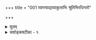+++
title = "001 व्याप्त्याद्यव्याकुलाभिः श्रुतिभिरधिगतो"

+++
<details><summary>मूलम्</summary>

व्याप्त्याद्यव्याकुलाभिः श्रुतिभिरधिगतो विश्वनेता स विश्वं क्रीडाकारुण्यतन्त्रः सृजति समतया जीवकर्मानुरूपम् ।  
रोषोऽपि प्रीतये स्यात्सुनिरसविषयस्तस्य निस्सीमशक्तेः स्वेच्छा(यां)तस्सर्वसिद्धिं वदति भगवतोऽवाप्तकामत्ववादः ॥ १ ॥
</details>

<details><summary>सर्वाङ्कषटीका - १</summary>

ל 

प्रसक्तं परिसमाप्य प्रकृते विचारेऽवतरति - अस्यैवेत्यादि । **अचिन्त्यशक्तेः** = ऊहितुमप्यशक्याद्भुत- दिव्यशक्तिपरिपूर्णस्य **अखिलजनयितुः** = **सकलजगत्स्रष्टुः** = जगन्निमित्तकारणभूतस्य **अस्यैव** = परमात्मनः **उपादानभावः** =जगदुपादानत्वमपि **स्यात्** = स्यादेव । 'एव' कारो भिन्नक्रमो वा । ननु 'प्रजापतिरकामयत प्रजास्सृजेयेति' (तै.सं.3-1-1), सोऽकामयत (तै. आ.) इति सृष्ट्यनुगुणसंकल्पवत्त्वान्निमित्तत्वं प्रसिद्धम्। उपादानत्वं कथम्? जगद्धि जडाजडमिश्रम् । जडं प्रत्युपादानत्वे उपादानोपादेययोरभेदस्यावश्यकत्वादित्यत्र- सूक्ष्मेत्यादि । यतः **सूक्ष्माव्यक्तादिदेहः** = सूक्ष्मचिदचिच्छरीरकः परमात्मा **स्थूलवृत्त्या** = स्थूलावस्थया **अनेकधा** = बहुप्रकारेण परिणमति । 'प्रजापतिरकामयत' इत्यादिवत् 'सोऽकामयत बहुस्यां प्रजायेयेति' (तै.आ.) 'असद्वा इदमग्र आसीत् । ततो वै सदजायत । तदात्मानं स्वमकुरुत' ( तै. आ.) 'आत्मकृतेः ' ‘परिणामात्’ (ब्र.सू.1-4-26, 27 ) इत्यादिश्रुतिसूत्रैः ब्रह्मण एव जगद्रूपेण परिणामप्रतिपादनात् निमित्तत्ववत्, उपादानत्वमपि श्रौतमवगन्तव्यम् । नन्वेवं सति ' अवस्थाश्रयः उपादानम्' इत्येवोपादनलक्षणकरणात् ब्रह्मणो विकारवत्त्वं स्यात् । तेन च घटादिवदनित्यत्वमपि स्यादित्यत्राह - निष्कृष्ट इत्यादि । **अस्मिन्** = चिदचिच्छरीरके परमात्मनि, अमलगुणगणालङ्कृतानन्दरूपे निष्कृष्टे **शरीरिणि** = अखिलहेयप्रत्यनीकानन्तकल्याणगुणगण- सागरे आनन्दरूपे ब्रह्मणि शरीरभूतचिदचिद्वस्तुनः पृथक् विभज्य ज्ञाते शरीरप्रतिसंबन्धिनि विशेष्ये परमात्म- स्वरूपे समस्ताः निर्विकारादिवादा **:** = सर्वेऽपि 'निष्कलं निष्क्रियं शान्तं निरवद्यं निरञ्जनम्' (श्वे. 6- 19)इत्यादयो निरवयवत्वनिरवद्यत्वनिर्विकारत्वादिवादाः **समुचितगतयः** = तदनुगुणाविरुद्धार्थप्रतिपादनपराः 

415 



**संपद्यन्ते** = सम्यक्समन्विता भवन्ति । अतो न कश्चन विरोधः । उपक्रमे 'अचिन्त्यशक्तेः' इत्यभिधानेन 'अचिन्त्याः खलु ये भावा नैतांस्तर्केण योजयेत्' इति न्यायेन समाधीयतामित्याशयः । अधिकमग्रे ॥ 

वेदान्तशास्त्रस्य प्राणप्रायः अभिन्ननिमित्तोपादानवादः समर्थ्यतेऽत्र । कृत एव प्रश्नः पूर्वमेव पूर्वजैः ‘किं कारणं ब्रह्म कुतः स्म जाता जीवाम केन क्व च संप्रतिष्ठा । अधिष्ठिताः केन सुखेतरेषु वर्तामहे ब्रह्मविदो व्यवस्थाम्' (श्वे. 1-1-1) इति । क्रियते च स एव पुनः पुनः, करिष्यते च । उत्तरं किं? दुर्लभमेव तदव्यवसायिनाम् । ‘ते ध्यानयोगानुगता अपश्यन् देवात्मशक्तिं स्वगुणैर्निगूढाम्' (श्वे. 1-1-3) इति बहुकालतपोध्यानादिगम्ये विषये बुद्धिबलेन, कामक्रोधादिना, वादविवादादिना, पूर्वग्रहाग्रहादिना वा निर्णेतुं प्रवृत्ताः कथं पारं गच्छेयुः । ' अनन्यप्रोक्ते गतिरत्र नास्ति' (कठ. 1-2-8 ) इति तदभिज्ञपुरुषोपदेश- मात्रगम्योऽयमर्थोऽत्राचार्यैः कथञ्चित्समगृह्यत । कार्यसामान्यं प्रति उपादानकारणं, निमित्तकारणं चेति द्वय- मावश्यकम् । यच्च कारणं किञ्चित्, तदुपादानमात्रं वा, निमित्तमात्रं वा यदि स्यात्, तदा उपादानस्य निमित्तापेक्षा, निमित्तस्योपादानपेक्षा इति तयोः परस्परापेक्षाऽऽवश्यकी । मृदमन्तरा कुलालः किं कुर्यात् ? कुलालमन्तरा मृद्वा किं कुर्यात् । एवं परस्परापेक्षायां उभयोरपि स्वातन्त्र्यहान्या कार्यहानिः स्यात् । यद्यपि 'स्वतन्त्रः कर्ता' (पा. सू. 1-4-54 ) इति पाणिनिः, अथापि कर्ता करणाद्यधीन एव । तक्षा वास्याद्यधीन एव तक्षणं कुर्यात् । द्रष्टा चक्षुराद्यधीन एव किञ्चित् पश्येत् । तथाच स्वातन्त्र्यम् इतरकारणानामुपर्यधिष्ठानरूपम्, न तु निरङ्कुशम् । एवञ्च प्रकृतें जगद्व्यापारे परमात्मा यदि निमित्तमात्रं स्यात्तदा तस्योपादानापेक्षा स्यात् । सापेक्षत्वाच्चास्वतन्त्रः स्यात् । अस्वतन्त्रः जीवसदृशः कश्चित्स्यात्, न तु परमात्मा । अतः परमात्मा एक एव जगतः निमित्तमुपादानं चेति वक्तव्यम् । ब्रह्मणो निमित्तत्वं कार्यानुकूलसंकल्पाश्रयत्वम् । उपादानत्वं कार्यरूपावस्थाश्रयत्वम् । 'बहु स्याम्' इत्युत्तमपुरुषेण स्वस्यैव बहुधाभावस्य कथनात्, 'तदात्मानं स्वयमकुरुत ' इति स्वात्मानमेव तथा स्वयं परिवर्तितवानिति श्रवणाच्च परमात्मन एवावस्थाश्रयत्वमुक्तम् । एवं सति ब्रह्मण एव स्वरूपतोऽन्यथाभावे विकारित्वप्रसङ्गः । ब्रह्म तु निर्विकारम् - ' कूटस्थमचलम् ' ( गी. 12-3) इत्यादिभगवद्वचनात् । विकारिणां घटादीनां नाशदर्शनात् ब्रह्मणोऽपि कदाचिन्नाशप्रसङ्गः इति ब्रह्मणः उपादानत्वे महान् दोषः प्रदर्श्यते ॥ 

अत्र केचित् प्राहुः - ब्रह्म साक्षान्न परिणामाश्रयः, किन्तु तच्छरीरभूतचेतनाचेतनद्वारा । 'यः पृथिव्यां तिष्ठन् पृथिव्या अन्तरः, यं पृथिवी न वेद, यस्य पृथिवी शरीरं, यः पृथिवीमन्तरो यमयति, स त आत्मान्तर्याम्यमृतः' (बृ.5-7-3) इत्यारभ्य पृथिव्यादिवस्तुजातं एकैकशो निर्दिश्य 'यो विज्ञाने तिष्ठन् ' इति जीवं च निर्दिश्य तेषां शरीरत्वमपि कण्ठतो वदतीयं श्रुतिः । अन्तर्यामिबाह्मणे समानप्रकरणे माध्यंदिनशाखायां 'यो विज्ञाने तिष्ठत्' इत्येतत्स्थाने 'य आत्मनि तिष्ठन्' इति आत्मपदस्यैव श्रवणादत्रापि विज्ञानपदं जीववाचि । 'व्यपदेशाच्च क्रियायां न चेन्निर्देशविपर्ययः' (ब्र.सू. 2-3-35) इति सूत्रभाष्ये श्रीशङ्कराचार्यैरपि विज्ञानपदं जीवपरमभिहितम् । एवञ्च निखिलचिदचिच्छरीरकं ब्रह्म जगत्कारणम् । एवञ्च निखिलचेतनाचेतनशरीरित्वं परमात्मानस्सिद्धम् । शरीरलक्षणं च भाष्यादिषु बहुधा परीक्षितम् ॥ 



416 

। 

तदुपर्यपि यः कश्चिद्दोषं ब्रूयाद्धिया यदि । क्रियतां तत्परिष्कार इत्येवोत्तरमुच्यते ॥ श्रुतावसकृदुक्तार्थः कथं त्याज्यस्तु वैदिकैः । जगत्सर्वं शरीरं त इत्याह स्मृतिशेखरः ॥ 

एवञ्चान्यथाभावः परमात्मनः तच्छरीरभूतचेतनाचेतनद्वारकः । ' तद्धेदं तर्ह्यव्याकृतमासीत्तन्नामरूपाभ्यां व्याक्रियत' (बृ. 3-4-7) इति प्रलयकाले नामरूपरहितमव्याकृतमासीत्, अनन्तरं नामरूपाभ्यां व्याक्रियत चेतनाचेतनरूपमित्युच्यते । नामरूपरहितावस्था सूक्ष्मेति, तद्विशिष्टावस्था स्थूलेति च सिद्ध्यति । एवञ्च प्रलये सूक्ष्मचिदचिच्छरीरकं ब्रह्म, सृष्टौ स्थूलचिदचिच्छरीरकं भवति । सूक्ष्मत्वस्थूलत्वरूपेऽवस्थे चेतनाचेतन- गते तद्विशिष्टपरमात्मन्यपि व्यवह्रियेते । यथा बालत्वयुवत्वादयः शरीरगता अपि तद्विशिष्टे जीवेऽपि व्यवह्रियन्ते । न तावतैते व्यवहारा औपचारिका इत्युदास्तुं शक्यते । अन्यस्य मुख्यव्यवहारस्य प्रदर्शयितुम- शक्यत्वात् । न च ‘मम शरीरम्' इति मुख्यो व्यवहारः 'अहं बालः' इत्यौपचारिक इत्यस्ति व्यवहारभेद इति वाच्यम्; ‘ममात्मा' इत्यपि व्यवहारात् । यदाह जयन्तभट्टः - 'ममेदं शरीरम्' इति भेदप्रतिभासात् कथमहंप्रत्ययः शरीरालम्बनः स्यात् ? भोः ! साधो ! नैवंविधेषु विश्वसितुमर्हसि । 'ममात्मा' इत्यपि भेदप्रत्ययदर्शनात्' (न्या.म.7) इति । अत एतादृशव्यवहारेषु को मुख्यः ? कः औपचारिकः ? इति विवेक्तुं न केवललौकिकाः पारयेयुः । यतो व्यवहारस्सर्वोऽपि शरीरेन्द्रियादिशबलस्यैव । एतत्तत्त्वापरिज्ञानमूलक एव प्रपञ्चमिथ्यात्वसाधनसंरंभोऽपि केषाञ्चित् । प्रपञ्चस्य व्यावहारिकत्वं वदन्तोऽमी पारमार्थिको व्यवहारो नास्त्येवेति विस्मरन्ति किल । 'केन कं पश्येत्, केन कं विजानीयात्' इति किल पारमार्थिकी स्थितिः । नन्वस्ति वैकुण्ठे लोके पारमार्थिको व्यवहार इति चेत्; वैकुण्ठादिकमपि तेषां मिथ्यैव । अथवा, 

: ! । 

विचार्यताम् तत्र गत्वा स्थित्वात्रैव कथा कथम् । न हि जाग्रत्कथादीनां सन्ध्ये भवति निर्णयः॥ न वा सान्ध्यविचारस्य भवेज्जाग्रति निर्णयः । न तुरीयाद्यवस्थानां निर्णयो ह्यत्र शोभते ॥ 

अयि भो ब्रह्मन् ! किमिदमुच्यतेऽपूर्वम्? 

तर्हि स्वप्नसुषुप्त्यादिविचाराः शास्त्रगाः, कथम्? । युज्येरन्नद्य सर्वेषां साधूनां ज्ञानिनां तथा ॥ अन्यो हि व्यवहारः स्याद्विचारस्तद्विलक्षणः । विचारोऽपि च वेदान्तेऽत्यन्तं परिमितो मतः ॥ वादेषु युज्यते सर्वं जल्पे च न तु जातुचित् । जिज्ञासोस्तु कथा वादो जिगीषेोर्जल्प उच्यते ॥ निर्धारितेऽर्थे विज्ञानविचारो वाद इष्यते । न निर्धारस्तु जल्पेऽस्मिन् केवलं निग्रहः फलम् ॥ जगतो ब्रह्मदेहत्वं श्रुतिस्मृत्यादिसंमतम् । तत्र विज्ञानमन्वेष्यं ज्ञानमूलं न चान्यथा ॥ संबन्धो ह्यतिगाढोऽयं स्याच्छरीरशरीरिणोः । घटे जलमिवात्मायं शरीरे न हि वर्तते ॥ नापृथक्सिद्धिसामान्यं संबन्धो भवितुं क्षमः । अत्यन्तगहनं तत्त्वं स्याच्छरीरशरीरिणोः ॥ यतोऽहंप्रत्ययो देहे स्वरसो ज्ञानिनामपि । ज्ञानं तु ज्ञानिनां तथ्यं विशिष्टविषयं भवेत् ॥ अज्ञानिनां देहमात्रे तादृशप्रत्ययो भवेत् । स्वरूपतो धर्मतो वाप्योतप्रोतो हि चेतनः ॥ यथा सस्यादिकं बीजादेधते क्रमशस्तथा । सहैव देही देहश्चाप्येधते क्षीयते तथा ॥ स्थावराः किल संप्रोक्ताः जङ्गमाश्च तथेतरे । 'यथा वृक्षो वनस्पतिस्तथैव पुरुषोऽमृषा' ॥ 

आत्माधिकरणमा मुख्यमुपाजनप्रहाणः 

417 



इत्यादेि वर्णितं तत्र स्पष्टं वाजसनेयके । शारीरश्च च शरीरं च जायेते नश्यतस्सह । वटबीजस्य वृत्तान्तः छान्दोग्येऽवर्णि विस्तरात् । सर्वत्र शब्दान्सन्त्यज्य विषयश्चिन्त्यतां बुधैः ॥ शरीरे वर्तते स्पष्टमामोक्षं सर्वसाक्षिकम् । एवमेव हि संबन्धश्चिदचिद्ब्रह्मणामपि । एतत्प्रयुक्तैवेयं स्यादहं ब्रह्मास्मिधीरपि । एवञ्च चिदचिद्वारोपादानं ब्रह्म कथ्यते ॥ स्वरूपतो निर्विकारं विशिष्टं तु विकारवत् । न विरोधस्ततः वापीत्याहुस्ते स्थूलदृष्टयः ॥ विचक्षणास्त्वत्र केचिदात्माधिकरणादितः । साक्षादेवान्यथाभावं ब्रह्मणस्त्वाचचक्षिरे ॥ 

तथा ह्यात्माधिकरणभाष्यम् – ' कारणावस्थाया अवस्थान्तरापत्तिरूपो विकारः प्रकारद्वये प्रकारिणि च समानः' (ब्र.सू.2-3-18 ) इति । अचेतने स्वरूपान्यथाभावः, चेतने स्वभावान्यथाभावः, परमात्मनि पूर्वरूपानुपमर्देनान्तर्यामित्वरूपान्यथाभव इति ब्रह्मणस्साक्षादेवान्यथाभावादुपादानत्वमप्यद्वारकं साक्षादेव भवतीति मुख्यमेवोपादानत्वं ब्रह्मणस्सङ्गच्छते । अन्यथाभावमात्रं न विकारः, पूर्वरूपोपमर्दपूर्वकान्यथाभाव एव सः । यथा मृदः पिण्डत्वनिवृत्तिपूर्वकघटत्वप्राप्तिः । ब्रह्मणि पूर्वरूपोपमर्दस्य कदाप्यभावान्न नाशाद्यापादनसंभवः ॥ 

ननु भोः ! मृत्पिण्डस्य घटं प्रत्युपादानत्वं नाम पिण्डत्वनिवृत्तिपूर्वकघटत्वप्राप्तिरेव । एवञ्च तत्तदन्तर्यामिण एवोपादानत्वात् पूर्वान्तर्यामित्वं परित्यज्योत्तरान्तर्यामित्व प्राप्त्या ब्रह्मणः पूर्वरूपोपमर्दात्, स्वरूपान्यथाभावो मृदादेरिव स्यादेवेति, कथं निर्विकारत्वं ब्रह्मण इति चेत्, समाहितमेतत्पूर्वमेव (जड. 1,6) ॥ 

अत्रापि केचिदिच्छन्ति प्रक्रियामर्धतार्किकाः । धर्मान्यथाभावमात्रं ब्रह्मण्यपि यथोचितम् ॥ अखण्डस्सर्वगो नित्यः परमात्मा सदाऽमलः । अन्तर्यामित्वरूपेण सखण्डः स्यात् कथं न्विति ॥ कृत्स्नप्रसक्त्यधिकरणसङ्गतिस्त्वियमेव हि । अङ्गीकृत्यैव सिद्धान्तोऽप्यवर्णि श्रुतिमानतः ॥ स्वपक्षदोषसूत्रार्थो वर्णनीयः कथं? कुतः ? । अचिन्त्याः खलु ये भावा नैतांस्तर्केण योजयेत् ॥ किञ्चान्तर्यामितत्त्वं हि न तावत्सुगमं, नृणाम्। एकैकमपि तत्रत्यं कियत् किष्टार्थकं पदम् ॥ अन्तर्व्याप्तिबहिर्व्याप्तियुद्धं दृष्टं न हि त्वया । अन्तर्यामिस्वरूपं चेत् ज्ञातं, किं वावशिष्यते ॥ क्षीरे सर्पिरिव ब्रह्म वक्ति श्रुतिवचः कथम्? सर्पिर्न स्याद्यदि क्षीरे तर्हि तत् कुत्र वर्तते ? ॥ अथवाऽऽलोक्यतां बीजे वैचित्र्यं सर्वसंमतम् । भवन्ति शतशो बीजान्येकस्मादेव तादृशात् ॥ बीजस्यैकस्य शक्तिर्हि शतेषु प्रविभज्यते । अथापि सदृश्यान्येव, शक्तिस्तेषां किमन्यथा ॥ को वा बीजपदस्यार्थः प्रथमं तद्विचिन्त्यताम् । मूषकाघातबीजाद्धि नाङ्कुरं जायते कुतः ? ॥ यद्दृश्यते स्थूलरूपं न तद्वीजं तु वस्तुतः । आधारं यद्वृक्षशक्तेः तल्लोके बीजमुच्यते ॥ किं सा सावयवा शक्तिः उतानवयवा वद । कियद्विचित्रमत्रैव दृश्यते महदद्भुतम् ॥ वृथाचर्चाः परित्यज्य कालो नेयस्तु सार्थकः । गतः कालो न चागच्छेत् मौल्यं कालस्य चिन्त्यताम्॥ बुद्धिरेव महामाया जीवं बध्नात्यनेकशः । बुद्ध्यतीतं परं तत्त्वं बुद्ध्याऽमी मान्त्यहो कथम् ! । दृष्टेष्वपि पदार्थेषु वैचित्र्यं दृश्यतेऽद्भुतम् । एकस्मिन्नेव कर्ता च कर्म च स्यात्तु मैथुने ॥ कश्चिज्जन्तुर्जलचरः भवत्येतद् विचिन्त्यताम् । महादर्शकयन्त्रेणाप्यदृश्या अणवस्तथा ॥ 



418 

I 

ब्रह्माण्डमेव स्वान्तस्ते धरन्तीत्यपि चिन्त्यताम् । दृष्टेष्वर्थेषु चैवं चेददृष्टेऽलौकिके किमु ॥ आत्मानमेते मन्यन्ते रक्षकं परमात्मनः । गुणदोषौ स्वबुद्ध्यैव निश्चित्य परमात्मनः । तदभावं साधयित्वा रक्षितं भावयन्ति तम् । अचिन्त्यस्याप्रमेयस्य रक्षकेभ्यो नमो नमः ॥ यया यया भावनया भक्तस्तृप्यति सर्वथा । तथा तथा भावनैव भक्तानां शान्तिदायिनी ॥ 'ये यथा मां प्रपद्यन्ते तांस्तथैव भजाम्यहम् । इत्येवं हि समाश्वासं भक्तानां प्रददाति सः ॥ स्वतोऽनन्तानन्दमयः स्वाश्रितान्नन्दयंस्तथा । लेशतोऽवापि दुःखस्य कथं वाप्याश्रयो भवेत् ॥ आलोच्य सर्वपक्षांश्च विचार्य च पुनः पुनः । इदमेकं हितं सर्वकालिकं त्ववधीयताम् ॥ नैव मोहान्न वा गर्वान्नापि ज्ञानित्वमानितः । सत्यं त्रैकालिकं किन्तु स्मार्यते न तु शिक्ष्यते ॥ यावत्तु वर्तते दूरे तावत्प्रश्नादि वर्धते । यावत्सन्निहितं वस्तु तावत्प्रश्नो विलीयते ॥ लौकिके विषयेऽप्येवं दृश्यते कि न्वलौकिके । तत्रापि ब्रह्मविषये सर्ववस्तुविलक्षणे ॥ सर्वे तृप्यन्ति शब्दैस्तु नान्विष्यन्त्यर्थमान्तरम् । श्रुतेन मधुशब्देन किं न्वाऽऽस्वाद्येत तद्रसः ॥ अलौकिकं तु वेदान्तशास्त्रम् लौकिकबुद्धिभिः । अतीव नीतं कालुष्यमुपर्युपरि वर्धते ॥ सर्वात्मकस्य देवस्य दोषः को वा गुणोऽथवा । भवेद्विचिन्त्यतां सम्यक् वृथा शब्दं न वर्धयेत् ॥ ब्रह्म दाशा ब्रह्म दासा ब्रह्मेमे कितवा इति । श्रुतिः किं श्रुतपूर्वा ते, कथमेतद्विचिन्तय ॥ अन्तर्यामिपरं नीतं सर्वं, न ज्ञायते किमु ? अन्तर्यामिपदार्थो वा किं सुज्ञो मन्यते भवान् ? । त्यक्त्वा पुस्तकपाण्डित्यमाश्रित्यालौकिकं गुरुम् । क्रियतां च तपस्तीव्रं प्रसीदेद्येन वाऽच्युतः ॥ संप्रोक्तं न्यासतिलके लक्षणं गुरुशिष्ययोः । आचार्यतल्लजैस्सम्यग्दृष्टिस्सूक्ष्मात्र दीयताम् ॥ अणीयांश्चाप्यतर्क्यश्च न ज्ञायेत स्वबुद्धितः । अनन्यप्रोक्त एतस्मिन् गतिरन्या न विद्यते ॥ किञ्चान्यथाभावमात्रं न दोष इति चिन्त्यताम् । कुट्मलं चम्पकादीनां यदा विकसति स्वयम् ॥ प्रसारयन् सौरभं स्वं दिक्षु सर्वांश्च रञ्जयन् । विकासोऽयं गुणः प्रोक्तः, न दोष इति गण्यते ॥ विकासस्य विकारस्याप्यन्तरं ध्वान्ततेजयोः । को न जानाति मतिमान् विवेकी पुरुषः स्वतः । सृष्टिविज्ञानदृष्ट्या तु गुणदोषादिकल्पना । मानवानां हि मनसि सन्त्यनेकास्तु कल्पनाः ॥ एतेषामपि हि स्थानं बाह्ये जगति सीमितम् । न वस्तुस्पर्शि सर्वं तत् तीर्त्वा बुद्धिं तु चिन्त्यताम् ॥ पूर्णो विकासो ज्ञानस्य मुक्तिरित्युच्यते गुणः । प्रादुर्भावश्च जगतो विकास इति गण्यताम् ॥ सृष्टितत्त्वदृशा नास्ति भेदस्तु गुणदोषयोः । गुणदोषौ स्वबुद्ध्या हि निश्चिन्वन्ति जनास्सदा ॥ इतोऽपि बहुगाढोऽयं विषयो बुद्धिजीवीनाम् । सुगमो बुद्ध्यतीतानाम्, न श्रुता किं शुकस्य वाक् ॥ 'यश्च मूढतमो लोके यश्च बुद्धेः परं गतः । तावुभौ सुखमेधेते किश्यत्यन्तरितो जनः ॥' 

। 

श्रुतिरपि गरीयसी बहुधाभावं ब्रह्मणो वर्णयन्ती 'इन्द्रो मायाभिः पुरुरूप ईयते' (बृ.4-5-19) इति मायापदं प्रयुज्यात्मानं मूढेभ्यो रिरक्षिषति । 'एकं बीजं बहुधा यः करोति' (श्वे. 6-12 ) इति बीजमेव दृष्टान्ततया वर्णयति । अतस्साक्षादेवोपादानत्वे ब्रह्मणो न कोपि विरोधः स्वबुद्धिदौर्बल्यं विना ॥ 

419 



इदमप्यत्र तत्त्वमवधीयताम् - सूक्ष्मचिदचिच्छरीरकं ब्रह्म कारणावस्थमुच्यते । तत्र किं नाम सूक्ष्मत्वम्? नामरूपविभागानर्हत्वं तदित्युच्यते । नाम्नो रूपस्य चापगमे सूक्ष्मपदचिदचित्पदानां सहप्रयोगः कथम्? आः पापिन्! भगवद्भाष्यकारमप्याक्षिपसि ! भोः ब्रह्मवादिन्! अस्माकमुत्तरं दत्त्वाऽसंभाष्यैस्संभाष्य ध्यायस्व पुण्यकृतो मनसा बहुवारम् ॥ 

एतादृशश्च संरंभो जडानां सहजो गुणः । शुकस्य वचनं पूर्वमुक्तं तत् पठ्यतां मुहुः ॥ 

अस्त्वेतत्-भगवतो भाष्यकारस्य पङ्कीर्वा किं दृष्टचराऽऽयुष्मता भाष्यकारभक्ताग्रेसरेण ? तथा हि - ' अत्रेदं तत्त्वम् । चिदचिद्वस्तुशरीरतया तत्प्रकारं ब्रह्मैव सर्वदा सर्वशब्दाभिधेयम् । तत्कदाचित् स्वस्मात्स्वशरीरतयापि पृथग्व्यपदेशानर्हसूक्ष्मदशापन्नचिदचिद्वस्तुशरीरम्, तत् कारणावस्थं ब्रह्म । कदाचिच्च विभक्तनामरूपव्यवहारार्हस्थूलदशापन्नचिदचिद्वस्तुशरीरम् । तच्च कार्यावस्थम् ' (श्रीभा. 2-1-15) इति । अत्र 'स्वशरीरतया' इत्यत्र स्वशब्दा हि ब्रह्मपरः, तस्यैव वाक्ये प्रधानत्वात् । ' तेनापि स्वशरीरत्वेन पृथग्व्यपदेशानर्हसूक्ष्मदशापन्नत्वम्' चिदचितोर्विशेषणम् । अत्र 'स्वस्मिन्नेकतामापन्ने सति' इत्यादिप्रकृत्यधिकरणपङ्कयोऽपि द्रष्टव्याः । स्वेनापि पृथग्व्यपदेशानर्हत्वमुच्यते, चिदचिच्छब्दौ च प्रयुज्येते इति कथमिदमित्युच्यताम् ? 



अस्योत्तरं लब्धव्यं चेत्, प्रकरणमिदं परीक्ष्यताम् – “ न्यग्रोधफलमाहरेति । इदं भगव इति ॥ । भिन्धीति । भिन्ना भगव इति । किमत्र पश्यसीति । अण्व्य इवेमे धाना भगव इति । आसामङ्गैकां भिन्धीति । भिन्ना भगव इति । किमत्र पश्यसीति । न किञ्चन भगव इति ॥ १ ॥
</details>
